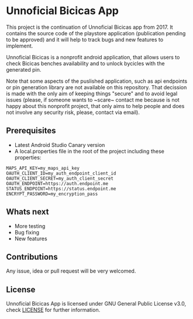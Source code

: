 # Unnoficial Bicicas App
This project is the continuation of Unnoficial Bicicas app from 2017. It contains the source code of the playstore application (publication pending to be approved) and it will help to track bugs and new features to implement.

Unnoficial Bicicas is a nonprofit android application, that allows users to check Bicicas benches availability and to unlock bycicles with the generated pin.

Note that some aspects of the puslished application, such as api endpoints or pin generation library are not available on this repository. That decission is made with the only aim of keeping things "secure" and to avoid legal issues (please, if someone wants to ~scare~ contact me because is not happy about this nonprofit project, that only aims to help people and does not involve any security risk, please, contact via email).

## Prerequisites
* Latest Android Studio Canary version
* A local.properties file in the root of the project including these properties: 
``` properties
MAPS_API_KEY=my_maps_api_key
OAUTH_CLIENT_ID=my_auth_endpoint_client_id
OAUTH_CLIENT_SECRET=my_auth_client_secret
OAUTH_ENDPOINT=https://auth.endpoint.me
STATUS_ENDPOINT=https://status.endpoint.me
ENCRYPT_PASSWORD=my_encryption_pass
```

## Whats next
* More testing
* Bug fixing
* New features

## Contributions
Any issue, idea or pull request will be very welcomed.

## License
Unnoficial Bicicas App is licensed under GNU General Public License v3.0, check [LICENSE](https://github.com/VBelles/bicicas-app/blob/master/LICENSE) for further information.
